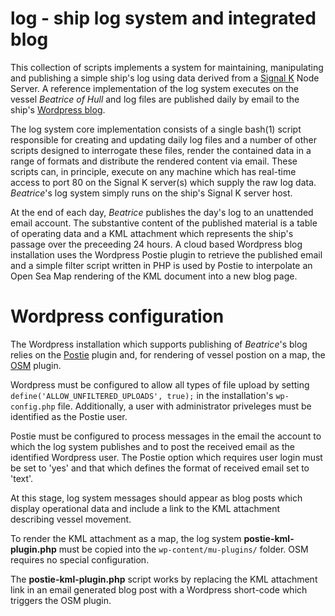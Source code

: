# log - ship log system and integrated blog

This collection of scripts implements a system for maintaining, manipulating and publishing a simple ship's log using data derived from a
[Signal K](http://www.signalk.org) Node Server.
A reference implementation of the log system executes on the vessel _Beatrice of Hull_ and log files are published daily by email to the ship's
[Wordpress blog](http://www.pdjr.eu/).

The log system core implementation consists of a single bash(1) script responsible for creating and updating daily log files and a number of other scripts designed to interrogate these files, render the contained data in a range of formats and distribute the rendered content via email.
These scripts can, in principle, execute on any machine which has real-time access to port 80 on the Signal K server(s) which supply the raw log data.
_Beatrice_'s log system simply runs on the ship's Signal K server host.

At the end of each day, _Beatrice_ publishes the day's log to an unattended email account. The substantive content of the published material is a table of operating data and a KML attachment which represents the ship's passage over the preceeding 24 hours.
A cloud based Wordpress blog installation uses the Wordpress Postie plugin to retrieve the published email and a simple filter script written in PHP is used by Postie to interpolate an Open Sea Map rendering of the KML document into a new blog page.

# Wordpress configuration

The Wordpress installation which supports publishing of _Beatrice_'s blog relies on the
[Postie](https://wordpress.org/plugins/postie/)
plugin and, for rendering of vessel postion on a map, the
[OSM](https://wordpress.org/plugins/osm/)
plugin.  

Wordpress must be configured to allow all types of file upload by setting `define('ALLOW_UNFILTERED_UPLOADS', true);` in the installation's `wp-config.php` file. Additionally, a user with administrator priveleges must be identified as the Postie user.

Postie must be configured to process messages in the email the account to which the log system publishes and to post the received email as the identified Wordpress user.  The Postie option which requires user login must be set to 'yes' and that which defines the format of received email set to 'text'.

At this stage, log system messages should appear as blog posts which display operational data and include a link to the KML attachment describing vessel movement.

To render the KML attachment as a map, the log system __postie-kml-plugin.php__ must be copied into the `wp-content/mu-plugins/` folder.  OSM requires no special configuration.

The __postie-kml-plugin.php__ script works by replacing the KML attachment link in an email generated blog post with a Wordpress short-code which triggers the OSM plugin.
